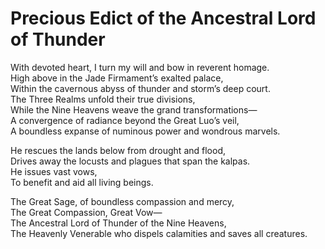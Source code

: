 # Precious Edict of the Ancestral Lord of Thunder

With devoted heart, I turn my will and bow in reverent homage.  
High above in the Jade Firmament’s exalted palace,  
Within the cavernous abyss of thunder and storm’s deep court.  
The Three Realms unfold their true divisions,  
While the Nine Heavens weave the grand transformations—  
A convergence of radiance beyond the Great Luo’s veil,  
A boundless expanse of numinous power and wondrous marvels.  

He rescues the lands below from drought and flood,  
Drives away the locusts and plagues that span the kalpas.  
He issues vast vows,  
To benefit and aid all living beings.  

The Great Sage, of boundless compassion and mercy,  
The Great Compassion, Great Vow—  
The Ancestral Lord of Thunder of the Nine Heavens,  
The Heavenly Venerable who dispels calamities and saves all creatures.
